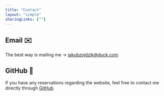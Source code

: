 ```yaml
---
title: "Contact"
layout: "simple"
sharingLinks: [""]
---
```


## Email ✉️

The best way is mailing me -> [jakubzojdzik@duck.com](mailto:jakubzojdzik@duck.com)


## GitHub 🐙

If you have any reservations regarding the website, feel free to contact me directly through [GitHub](https://github.com/JakubZojdzik/JakubZojdzik)